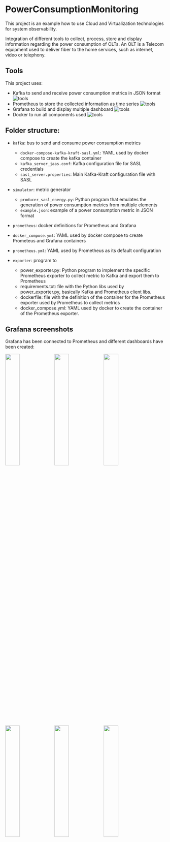 # PowerConsumptionMonitoring

This project is an example how to use Cloud and Virtualization technologies for system observability.

Integration of different tools to collect, process, store and display information regarding the power consumption of OLTs. An OLT is a Telecom equipment used to deliver fiber to the home services, such as internet, video or telephony.

## Tools
This project uses:
* Kafka to send and receive power consumption metrics in JSON format ![tools](https://skillicons.dev/icons?i=kafka) 
* Prometheus to store the collected information as time series ![tools](https://skillicons.dev/icons?i=prometheus)
* Grafana to build and display multiple dashboard ![tools](https://skillicons.dev/icons?i=grafana)
* Docker to run all components used ![tools](https://skillicons.dev/icons?i=docker)

## Folder structure:
* ```kafka```: bus to send and consume power consumption metrics
  * ```docker-compose-kafka-kraft-sasl.yml```: YAML used by docker compose to create the kafka container
  * ```kafka_server_jaas.conf```: Kafka configuration file for SASL credentials
  * ```sasl_server.properties```: Main Kafka-Kraft configuration file with SASL
 
* ```simulator```: metric generator
  * ```producer_sasl_energy.py```: Python program that emulates the generation of power consumption metrics from multiple elements
  * ```example.json```: example of a power consumption metric in JSON format

*  ```prometheus```: docker definitions for Prometheus and Grafana
  * ```docker_compose.yml```: YAML used by docker compose to create Prometeus and Grafana containers
  * ```prometheus.yml```: YAML used by Prometheus as its default configuration

* ```exporter```: program to 
  * power_exporter.py: Python program to implement the specific Prometheus exporter to collect metric to Kafka and export them to Prometheus
  * requirements.txt: file with the Python libs used by power_exporter.py, basically Kafka and Prometheus client libs.
  * dockerfile: file with the definition of the container for the Prometheus exporter used by Prometheus to collect metrics
  * docker_compose.yml: YAML used by docker to create the container of the Prometheus exporter.
   
## Grafana screenshots 
Grafana has been connected to Prometheus and different dashboards have been created: 

<img src="./screenshots/dashboard1.png" width="30%"></img>
<img src="./screenshots/dashboard2.png" width="30%"></img>
<img src="./screenshots/dashboard3.png" width="30%"></img>
<img src="./screenshots/dashboard4.png" width="30%"></img>
<img src="./screenshots/dashboard5.png" width="30%"></img>
<img src="./screenshots/dashboard6.png" width="30%"></img>



  
